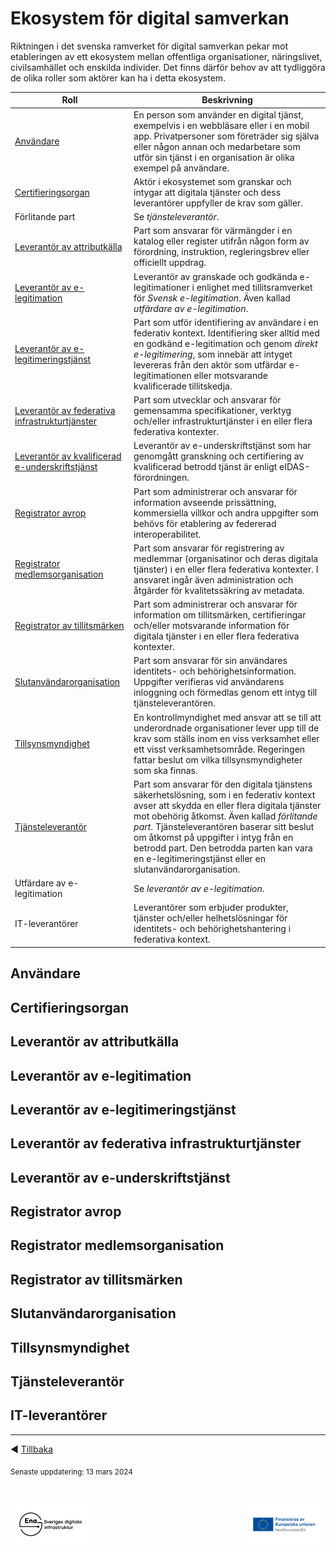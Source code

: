 # Ekosystem för digital samverkan
Riktningen i det svenska ramverket för digital samverkan pekar mot etableringen av ett ekosystem mellan offentliga organisationer, näringslivet, civilsamhället och enskilda individer. Det finns därför behov av att tydliggöra de olika roller som aktörer kan ha i detta ekosystem.

| Roll  | Beskrivning |
| ------------- | ------------- |
| [Användare](#anvandare) | En person som använder en digital tjänst, exempelvis i en webbläsare eller i en mobil app. Privatpersoner som företräder sig själva eller någon annan och medarbetare som utför sin tjänst i en organisation är olika exempel på användare. |
| [Certifieringsorgan](#certorg) | Aktör i ekosystemet som granskar och intygar att digitala tjänster och dess leverantörer uppfyller de krav som gäller. |
| Förlitande part | Se _tjänsteleverantör_. |
| [Leverantör av attributkälla](#attributkalla) | Part som ansvarar för värmängder i en katalog eller register utifrån någon form av förordning, instruktion, regleringsbrev eller officiellt uppdrag.  |
| [Leverantör av e-legitimation](#elegutfardare) | Leverantör av granskade och godkända e-legitimationer i enlighet med tillitsramverket för _Svensk e-legitimation_. Även kallad _utfärdare av e-legitimation_.|
| [Leverantör av e-legitimeringstjänst](#elegitimeringstjanst) | Part som utför identifiering av användare i en federativ kontext. Identifiering sker alltid med en godkänd e-legitimation och genom _direkt e-legitimering_, som innebär att intyget levereras från den aktör som utfärdar e-legitimationen eller motsvarande kvalificerade tillitskedja. |
| [Leverantör av federativa infrastrukturtjänster](#fedinfra) | Part som utvecklar och ansvarar för gemensamma specifikationer, verktyg och/eller infrastrukturtjänster i en eller flera federativa kontexter. |
| [Leverantör av kvalificerad e-underskriftstjänst](#kvalificeradbt) | Leverantör av e-underskriftstjänst som har genomgått granskning och certifiering av kvalificerad betrodd tjänst är enligt eIDAS-förordningen. |
| [Registrator avrop](#avrop) | Part som administrerar och ansvarar för information avseende prissättning, kommersiella villkor och andra uppgifter som behövs för etablering av federerad interoperabilitet. |
| [Registrator medlemsorganisation](#medlemsreg) | Part som ansvarar för registrering av medlemmar (organisatinor och deras digitala tjänster) i en eller flera federativa kontexter. I ansvaret ingår även administration och åtgärder för kvalitetssäkring av metadata. |
| [Registrator av tillitsmärken](#tillitsmarken) | Part som administrerar och ansvarar för information om tillitsmärken, certifieringar och/eller motsvarande information för digitala tjänster i en eller flera federativa kontexter. |
| [Slutanvändarorganisation](#slutanvandarorg) | Part som ansvarar för sin användares identitets- och behörighetsinformation. Uppgifter verifieras vid användarens inloggning och förmedlas genom ett intyg till tjänsteleverantören. |
| [Tillsynsmyndighet](#tillsynsmyndighet) | En kontrollmyndighet med ansvar att se till att underordnade organisationer lever upp till de krav som ställs inom en viss verksamhet eller ett visst verksamhetsområde. Regeringen fattar beslut om vilka tillsynsmyndigheter som ska finnas. |
| [Tjänsteleverantör](#itleverantor) | Part som ansvarar för den digitala tjänstens säkerhetslösning, som i en federativ kontext avser att skydda en eller flera digitala tjänster mot obehörig åtkomst. Även kallad _förlitande part_. Tjänsteleverantören baserar sitt beslut om åtkomst på uppgifter i intyg från en betrodd part. Den betrodda parten kan vara en e-legitimeringstjänst eller en slutanvändarorganisation. |
| Utfärdare av e-legitimation | Se _leverantör av e-legitimation_. |
| IT-leverantörer | Leverantörer som erbjuder produkter, tjänster och/eller helhetslösningar för identitets- och behörighetshantering i federativa kontext. |


<a name="anvandare" />

## Användare


<a name="certorg" />

## Certifieringsorgan


<a name="attributkalla" />

## Leverantör av attributkälla


<a name="elegutfardare" />

## Leverantör av e-legitimation


<a name="elegitimeringstjanst" />

## Leverantör av e-legitimeringstjänst


<a name="fedinfra" />

## Leverantör av federativa infrastrukturtjänster


<a name="kvalificeradbt" />

## Leverantör av e-underskriftstjänst 


<a name="avrop" />

## Registrator avrop


<a name="medlemsreg" />

## Registrator medlemsorganisation


<a name="tillitsmarken" />

## Registrator av tillitsmärken


<a name="slutanvandarorg" />

## Slutanvändarorganisation


<a name="tillsynsmyndighet" />

## Tillsynsmyndighet


<a name="fp" />

## Tjänsteleverantör


<a name="itleverantor" />

## IT-leverantörer



---------

:arrow_backward: [Tillbaka](README.md)

<sub>Senaste uppdatering: 13 mars 2024</sub>

<p>&nbsp;</p>
<p>
<img align="left" src="../images/Ena-logo.png" width="25%" Height="25%"></img>
<img align="right" src="../images/NextGenEU-logo.png" width="25%" Height="25%"></img>
</p>
